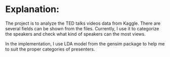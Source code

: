 # Explanation:
The project is to analyze the TED talks videos data from Kaggle. There are several fields can be shown from the files. Currently, I use it to categorize the speakers and check what kind of speakers can the most views.

In the implementation, I use LDA model from the gensim package to help me to suit the proper categories of presenters.
